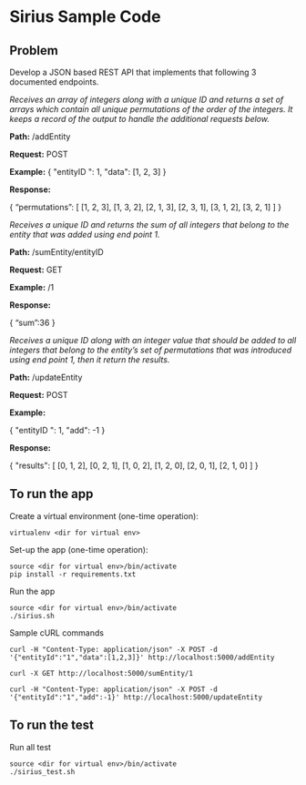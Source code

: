 # Sirius Sample Code

## Problem
Develop a JSON based REST API that implements that following 3 documented endpoints.

_Receives an array of integers along with a unique ID and returns a set of arrays which contain all unique permutations of the order of the integers. It keeps a record of the output to handle the additional requests below._

**Path:** /addEntity

**Request:** POST

**Example:**
{
	"entityID ": 1,
	"data": [1, 2, 3]
}

**Response:** 

{
	“permutations”: [
		[1, 2, 3],
		[1, 3, 2],
		[2, 1, 3],
		[2, 3, 1],
		[3, 1, 2],
		[3, 2, 1]
	]
}

_Receives a unique ID and returns the sum of all integers that belong to the entity that was added using end point 1._

**Path:** /sumEntity/entityID

**Request:** GET

**Example:** /1

**Response:** 

{
	“sum”:36
}

_Receives a unique ID along with an integer value that should be added to all integers that belong to the entity’s set of permutations that was introduced using end point 1, then it return the results._

**Path:** /updateEntity

**Request:** POST

**Example:**

{
	"entityID ": 1,
	"add": -1
}

**Response:**

{
	"results": [
		[0, 1, 2],
		[0, 2, 1],
		[1, 0, 2],
		[1, 2, 0],
		[2, 0, 1],
		[2, 1, 0]
	]
}

## To run the app
Create a virtual environment (one-time operation):

````
virtualenv <dir for virtual env>
````

Set-up the app (one-time operation):
````
source <dir for virtual env>/bin/activate
pip install -r requirements.txt
````

Run the app
````
source <dir for virtual env>/bin/activate
./sirius.sh
````

Sample cURL commands
````
curl -H "Content-Type: application/json" -X POST -d '{"entityId":"1","data":[1,2,3]}' http://localhost:5000/addEntity

curl -X GET http://localhost:5000/sumEntity/1

curl -H "Content-Type: application/json" -X POST -d '{"entityId":"1","add":-1}' http://localhost:5000/updateEntity

````

## To run the test

Run all test
````
source <dir for virtual env>/bin/activate
./sirius_test.sh
````
